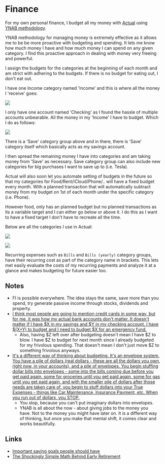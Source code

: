 # Finance
For my own personal finance, I budget all my money with [Actual](https://actualbudget.com/beta/) using [YNAB methodology](https://www.youneedabudget.com/method/).

YNAB methodology for managing money is extremely effective as it allows me to be be more proactive with budgeting and spending. It lets me know how much money I have and how much money I can spend on any given category. I find this proactive approach in dealing with money very freeing and powerful.

I assign the budgets for the categories at the beginning of each month and am strict with adhering to the budgets. If there is no budget for eating out, I don't eat out.

I have one Income category named 'Income' and this is where all the money I 'receive' goes:

![](https://i.imgur.com/ZtVXHfk.png)

I only have one account named 'Checking' as I found the hassle of multiple accounts unbearable. All the money in my 'Income' I have to budget. Which I do as follows:

![](https://i.imgur.com/LnKKJ3E.png)

There is a 'Save' category group above and in there, there is 'Save' category itself which basically acts as my savings account.

I then spread the remaining money I have into categories and am taking money from 'Save' as necessary. Save category group can also include new categories for big purchases I want to save up to (i.e. Tesla).

Actual will also soon let you automate setting of budgets in the future so that my categories for Food/Rent/iCloud/Phone/.. will have a fixed budget every month. With a planned transaction that will automatically subtract money from my budget on 1st of each month under the specific category (i.e. Phone).

However food, only has an planned budget but no planned transactions as its a variable target and I can either go below or above it. I do this as I want to have a fixed target I don't have to recreate all the time.

Below are all the categories I use in Actual:

![](https://i.imgur.com/VG5cxqL.png)

![](https://i.imgur.com/4ClC19U.png)

Recurring expenses such as `Bills` and `Bills (yearly)` category groups, have their recurring cost as part of the category name in brackets. This lets met easily evaluate the costs of my recurring payments and analyze it at a glance and makes budgeting for future easier too.

## Notes
- FI is possible everywhere. The idea stays the same, save more than you spend, try generate passive income through stocks, dividends and property.
- [I think most people are going to mention credit cards in some way, but for me, it was how my actual bank accounts don't matter. It doesn't matter if I have $X in my savings and $Y in my checking account. I have $(X+Y) to budget and I need to budget $X for an emergency fund.](https://www.reddit.com/r/ynab/comments/908iob/what_was_the_hardest_part_of_ynab_for_you_to/)
	- Also, having $Z left over after budgeting doesn't mean I have $Z to blow. I have $Z to budget for next month since I already budgeted for my frivolous spending. That doesn't mean I don't just move $Z to something frivolous anyways.
- [It's a different way of thinking about budgeting. It's an envelope system. You have a pile of dollars (real dollars - these are all the dollars you own, right now, in your accounts), and a pile of envelopes. You begin stuffing dollar bills into envelopes - some into the bills coming due before you get paid again, some for groceries until you get paid again, some for gas until you get paid again, and with the smaller pile of dollars after those needs are taken care of, you begin to stuff dollars into your True Expenses - things like Car Maintenance, Insurance Payment, etc. When you run out of dollars, you STOP.](https://www.reddit.com/r/ynab/comments/93l0gm/im_missing_something_here_possibly_a_brain/)
	- You stop, because you can't put imaginary dollars into envelopes.
	- YNAB is all about the now - about giving jobs to the money you have. Not to the money you might have later on. It is a different way of thinking, but once you make that mental shift, it comes clear and works beautifully.

## Links
- [Important saving goals people should have](https://www.reddit.com/r/ynab/comments/8d4ab4/what_is_the_best_approach_for_budgeting_savings/)
- [The Shockingly Simple Math Behind Early Retirement](https://www.mrmoneymustache.com/2012/01/13/the-shockingly-simple-math-behind-early-retirement/)